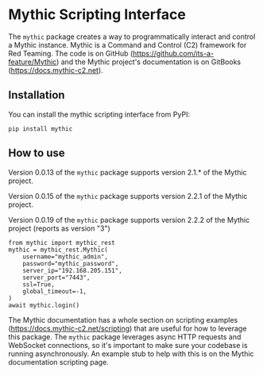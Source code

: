 # Mythic Scripting Interface

The `mythic` package creates a way to programmatically interact and control a Mythic instance. Mythic is a Command and Control (C2) framework for Red Teaming. The code is on GitHub (https://github.com/its-a-feature/Mythic) and the Mythic project's documentation is on GitBooks (https://docs.mythic-c2.net).

## Installation

You can install the mythic scripting interface from PyPI:

```
pip install mythic
```

## How to use

Version 0.0.13 of the `mythic` package supports version 2.1.* of the Mythic project.

Version 0.0.15 of the `mythic` package supports version 2.2.1 of the Mythic project.

Version 0.0.19 of the `mythic` package supports version 2.2.2 of the Mythic project (reports as version "3")

```
from mythic import mythic_rest
mythic = mythic_rest.Mythic(
    username="mythic_admin",
    password="mythic_password",
    server_ip="192.168.205.151",
    server_port="7443",
    ssl=True,
    global_timeout=-1,
)
await mythic.login()
```

The Mythic documentation has a whole section on scripting examples (https://docs.mythic-c2.net/scripting) that are useful for how to leverage this package. The `mythic` package leverages async HTTP requests and WebSocket connections, so it's important to make sure your codebase is running asynchronously. An example stub to help with this is on the Mythic documentation scripting page.

